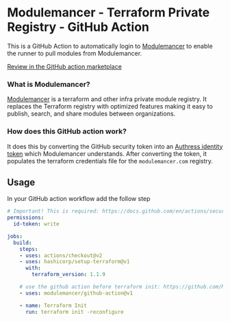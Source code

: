 # Modulemancer - Terraform Private Registry - GitHub Action
This is a GitHub Action to automatically login to [Modulemancer](https://modulemanacer.com) to enable the runner to pull modules from Modulemancer.

[Review in the GitHub action marketplace](https://github.com/marketplace/actions/modulemancer-registry-login)

### What is Modulemancer?
[Modulemancer](https://modulemancer.com) is a terraform and other infra private module registry. It replaces the Terraform registry with optimized features making it easy to publish, search, and share modules between organizations.

### How does this GitHub action work?
It does this by converting the GitHub security token into an [Authress identity token](https://authress.io) which Modulemancer understands. After converting the token, it populates the terraform credentials file for the `modulemancer.com` registry.

## Usage
In your GitHub action workflow add the follow step

```yaml
# Important! This is required: https://docs.github.com/en/actions/security-guides/automatic-token-authentication
permissions:
  id-token: write

jobs:
  build:
    steps:
    - uses: actions/checkout@v2
    - uses: hashicorp/setup-terraform@v1
      with:
        terraform_version: 1.1.9

    # use the github action before terraform init: https://github.com/Modulemancer/github-action
    - uses: modulemancer/github-action@v1

    - name: Terraform Init
      run: terraform init -reconfigure
```
